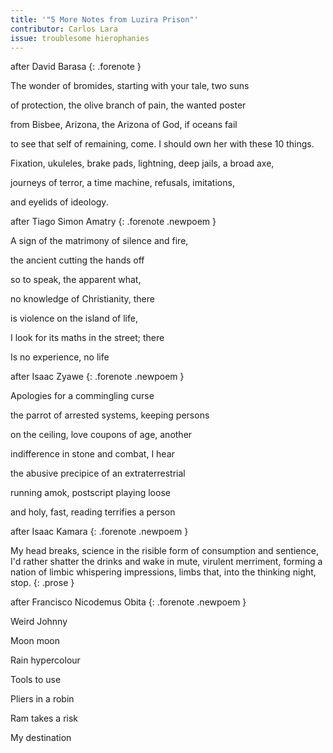 ```yaml
---
title: '"5 More Notes from Luzira Prison"'
contributor: Carlos Lara
issue: troublesome hierophanies
---
```


after David Barasa
{: .forenote }

The wonder of bromides, starting with your tale, two suns

of protection, the olive branch of pain, the wanted poster

from Bisbee, Arizona, the Arizona of God, if oceans fail

to see that self of remaining, come. I should own her with these 10
things.

Fixation, ukuleles, brake pads, lightning, deep jails, a broad axe,

journeys of terror, a time machine, refusals, imitations,

and eyelids of ideology.

after Tiago Simon Amatry
{: .forenote .newpoem }

A sign of the matrimony of silence and fire,

the ancient cutting the hands off

so to speak, the apparent what,

no knowledge of Christianity, there

is violence on the island of life,

I look for its maths in the street; there

Is no experience, no life

after Isaac Zyawe
{: .forenote .newpoem }

Apologies for a commingling curse

the parrot of arrested systems, keeping persons

on the ceiling, love coupons of age, another

indifference in stone and combat, I hear

the abusive precipice of an extraterrestrial

running amok, postscript playing loose

and holy, fast, reading terrifies a person

after Isaac Kamara
{: .forenote .newpoem }

My head breaks, science in the risible form of consumption and
sentience, I'd rather shatter the drinks and wake in mute, virulent
merriment, forming a nation of limbic whispering impressions, limbs
that, into the thinking night, stop.
{: .prose }

after Francisco Nicodemus Obita
{: .forenote .newpoem }

Weird Johnny

Moon moon

Rain hypercolour

Tools to use

Pliers in a robin

Ram takes a risk

My destination
